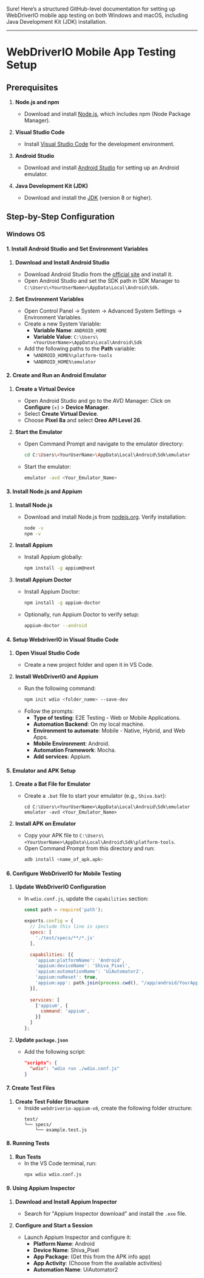 Sure! Here’s a structured GitHub-level documentation for setting up WebDriverIO mobile app testing on both Windows and macOS, including Java Development Kit (JDK) installation.

---

# WebDriverIO Mobile App Testing Setup

## Prerequisites

1. **Node.js and npm**
   - Download and install [Node.js](https://nodejs.org/), which includes npm (Node Package Manager).

2. **Visual Studio Code**
   - Install [Visual Studio Code](https://code.visualstudio.com/) for the development environment.

3. **Android Studio**
   - Download and install [Android Studio](https://developer.android.com/studio) for setting up an Android emulator.

4. **Java Development Kit (JDK)**
   - Download and install the [JDK](https://www.oracle.com/java/technologies/javase-jdk11-downloads.html) (version 8 or higher).

## Step-by-Step Configuration

### Windows OS

#### 1. Install Android Studio and Set Environment Variables

1. **Download and Install Android Studio**
   - Download Android Studio from the [official site](https://developer.android.com/studio) and install it.
   - Open Android Studio and set the SDK path in SDK Manager to `C:\Users\<YourUserName>\AppData\Local\Android\Sdk`.

2. **Set Environment Variables**
   - Open Control Panel → System → Advanced System Settings → Environment Variables.
   - Create a new System Variable:
     - **Variable Name**: `ANDROID_HOME`
     - **Variable Value**: `C:\Users\<YourUserName>\AppData\Local\Android\Sdk`
   - Add the following paths to the **Path** variable:
     - `%ANDROID_HOME%\platform-tools`
     - `%ANDROID_HOME%\emulator`

#### 2. Create and Run an Android Emulator

1. **Create a Virtual Device**
   - Open Android Studio and go to the AVD Manager: Click on **Configure** (+) > **Device Manager**.
   - Select **Create Virtual Device**.
   - Choose **Pixel 8a** and select **Oreo API Level 26**.

2. **Start the Emulator**
   - Open Command Prompt and navigate to the emulator directory:
     ```bash
     cd C:\Users\<YourUserName>\AppData\Local\Android\Sdk\emulator
     ```
   - Start the emulator:
     ```bash
     emulator -avd <Your_Emulator_Name>
     ```

#### 3. Install Node.js and Appium

1. **Install Node.js**
   - Download and install Node.js from [nodejs.org](https://nodejs.org/). Verify installation:
     ```bash
     node -v
     npm -v
     ```

2. **Install Appium**
   - Install Appium globally:
     ```bash
     npm install -g appium@next
     ```

3. **Install Appium Doctor**
   - Install Appium Doctor:
     ```bash
     npm install -g appium-doctor
     ```
   - Optionally, run Appium Doctor to verify setup:
     ```bash
     appium-doctor --android
     ```

#### 4. Setup WebdriverIO in Visual Studio Code

1. **Open Visual Studio Code**
   - Create a new project folder and open it in VS Code.

2. **Install WebDriverIO and Appium**
   - Run the following command:
     ```bash
     npm init wdio <folder_name> --save-dev
     ```
   - Follow the prompts:
     - **Type of testing**: E2E Testing - Web or Mobile Applications.
     - **Automation Backend**: On my local machine.
     - **Environment to automate**: Mobile - Native, Hybrid, and Web Apps.
     - **Mobile Environment**: Android.
     - **Automation Framework**: Mocha.
     - **Add services**: Appium.

#### 5. Emulator and APK Setup

1. **Create a Bat File for Emulator**
   - Create a `.bat` file to start your emulator (e.g., `Shiva.bat`):
     ```batch
     cd C:\Users\<YourUserName>\AppData\Local\Android\Sdk\emulator
     emulator -avd <Your_Emulator_Name>
     ```

2. **Install APK on Emulator**
   - Copy your APK file to `C:\Users\<YourUserName>\AppData\Local\Android\Sdk\platform-tools`.
   - Open Command Prompt from this directory and run:
     ```bash
     adb install <name_of_apk.apk>
     ```

#### 6. Configure WebDriverIO for Mobile Testing

1. **Update WebDriverIO Configuration**
   - In `wdio.conf.js`, update the `capabilities` section:
     ```javascript
     const path = require('path');

     exports.config = {
       // Include this line in specs
       specs: [
         './test/specs/**/*.js'
       ],

       capabilities: [{
         'appium:platformName': 'Android',
         'appium:deviceName': 'Shiva_Pixel',
         'appium:automationName': 'UiAutomator2',
         'appium:noReset': true,
         'appium:app': path.join(process.cwd(), "/app/android/YourApp.apk")
       }],
       
       services: [
         ['appium', {
           command: 'appium',
         }]
       ]
     };
     ```

2. **Update `package.json`**
   - Add the following script:
     ```json
     "scripts": {
       "wdio": "wdio run ./wdio.conf.js"
     }
     ```

#### 7. Create Test Files

1. **Create Test Folder Structure**
   - Inside `webdriverio-appium-v8`, create the following folder structure:
     ```
     test/
     └── specs/
         └── example.test.js
     ```

#### 8. Running Tests

1. **Run Tests**
   - In the VS Code terminal, run:
     ```bash
     npx wdio wdio.conf.js
     ```

#### 9. Using Appium Inspector

1. **Download and Install Appium Inspector**
   - Search for "Appium Inspector download" and install the `.exe` file.

2. **Configure and Start a Session**
   - Launch Appium Inspector and configure it:
     - **Platform Name**: Android
     - **Device Name**: Shiva_Pixel
     - **App Package**: (Get this from the APK info app)
     - **App Activity**: (Choose from the available activities)
     - **Automation Name**: UiAutomator2
